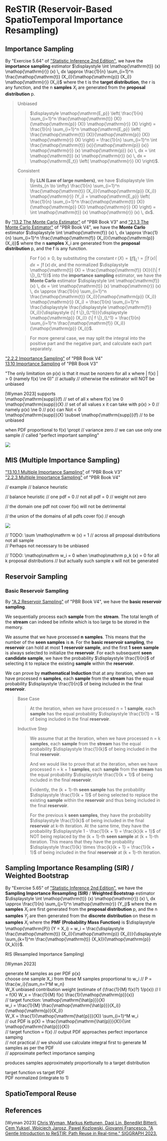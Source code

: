 
# ReSTIR (Reservoir-Based SpatioTemporal Importance Resampling)  


## Importance Sampling

By "Exercise 5.64" of ["Statistic Inference 2nd Edition"](https://archived.stat.ufl.edu/casella/), we have the **importance sampling** estimator $\displaystyle \int \mathop{\mathrm{t}} (x) \mathop{\mathrm{r}} (x) \, dx \approx \frac{1}{n} \sum_{i=1}^n \frac{\mathop{\mathrm{t}} (X_i)}{\mathop{\mathrm{p}} (X_i)} \mathop{\mathrm{r}} (X_i)$ where the t is the **target distribution**, the r is any function, and the n **samples** $\displaystyle X_i$ are generated from the **proposal distribution** p.  

> Unbiased  
>>  
>> $\displaystyle \mathop{\mathrm{E_p}} \left( \frac{1}{n} \sum_{i=1}^n \frac{\mathop{\mathrm{t}} (X)}{\mathop{\mathrm{p}} (X)} \mathop{\mathrm{r}} (X)  \right) =  \frac{1}{n} \sum_{i=1}^n \mathop{\mathrm{E_p}} \left( \frac{\mathop{\mathrm{t}} (X)}{\mathop{\mathrm{p}} (X)} \mathop{\mathrm{r}} (X) \right) = \frac{1}{n} \sum_{i=1}^n \int \frac{\mathop{\mathrm{t}} (x)}{\mathop{\mathrm{p}} (x)} \mathop{\mathrm{r}} (x) \mathop{\mathrm{p}} (x) \, dx = \int \mathop{\mathrm{t}} (x) \mathop{\mathrm{r}} (x) \, dx = \mathop{\mathrm{E_t}} \left( \mathop{\mathrm{r}} (X) \right)$.  
>  
> Consistent  
>> 
>> By **LLN (Law of large numbers)**, we have $\displaystyle \lim \limits_{n \to \infty} \frac{1}{n} \sum_{i=1}^n \frac{\mathop{\mathrm{t}} (X_i)}{\mathop{\mathrm{p}} (X_i)} \mathop{\mathrm{r}} (Y_i) = \mathop{\mathrm{E_p}} \left( \frac{1}{n} \sum_{i=1}^n \frac{\mathop{\mathrm{t}} (X)}{\mathop{\mathrm{p}} (X)} \mathop{\mathrm{r}} (X)  \right) = \int \mathop{\mathrm{t}} (x) \mathop{\mathrm{r}} (x) \, dx$.  

By ["13.2 The Monte Carlo Estimator"](https://www.pbr-book.org/3ed-2018/Monte_Carlo_Integration/The_Monte_Carlo_Estimator#) of "PBR Book V3" and ["2.1.3 The Monte Carlo Estimator"](https://pbr-book.org/4ed/Monte_Carlo_Integration/Monte_Carlo_Basics#TheMonteCarloEstimator) of "PBR Book V4", we have the **Monte Carlo** estimator $\displaystyle \int \mathop{\mathrm{f}} (x) \, dx \approx \frac{1}{n} \sum_{i=1}^n \frac{\mathop{\mathrm{f}} (X_i)}{\mathop{\mathrm{p}} (X_i)}$ where the n **samples** X_i are generated from the **proposal distribution** p, and the f is any function.  

>  
>> For $\displaystyle \mathop{\mathrm{f}} (x) \ge 0$, by substituting the constant $\displaystyle \mathop{\mathrm{r}} (X) =  {\| f \|}_{L^1} = \int | \mathop{\mathrm{f}} (x) | \, dx = \int \mathop{\mathrm{f}} (x) \, dx$, and the normalized $\displaystyle \mathop{\mathrm{t}} (X) = \frac{\mathop{\mathrm{f}} (X)}{{\| f \|}_{L^1}}$ into the **importance sampling** estimator, we have the **Monte Carlo** estimator $\displaystyle \int \mathop{\mathrm{f}} (x) \, dx = \int \mathop{\mathrm{t}} (x) \mathop{\mathrm{r}} (x) \, dx \approx \frac{1}{n} \sum_{i=1}^n \frac{\mathop{\mathrm{t}} (X_i)}{\mathop{\mathrm{p}} (X_i)} \mathop{\mathrm{r}} (X_i) = \frac{1}{n} \sum_{i=1}^n \frac{\displaystyle \frac{\displaystyle \mathop{\mathrm{f}} (X_i)}{\displaystyle {\| f \|}_{L^1}}}{\displaystyle \mathop{\mathrm{p}} (X_i)} {\| f \|}_{L^1} = \frac{1}{n} \sum_{i=1}^n \frac{\mathop{\mathrm{f}} (X_i)}{\mathop{\mathrm{p}} (X_i)}$.  
>  
>> For more general case, we may split the integral into the positive part and the negative part, and calculate each part separately. 

["2.2.2 Importance Sampling"](https://pbr-book.org/4ed/Monte_Carlo_Integration/Improving_Efficiency#ImportanceSampling) of "PBR Book V4"  
[13.10 Importance Sampling](https://www.pbr-book.org/3ed-2018/Monte_Carlo_Integration/Importance_Sampling) of "PBR Book V3"  

"The only limitation on p(x) is that it must be nonzero for all x where | f(x) | > 0 (namely f(x) \ne 0)"  // actually // otherwise the estimator will NOT be unbiased  

\[Wyman 2023\] supports  
\mathop{\mathrm{supp}}(f) // set of all x where f(x) \ne 0  
\mathop{\mathrm{supp}}(X) // set of all values x it can take with p(x) > 0 // namely p(x) \ne 0 // p(x) can Not < 0  
\mathop{\mathrm{supp}}(X) \subset \mathop{\mathrm{supp}}(f) // to be unbiased  

when PDF proportional to f(x) \propt // variance zero // we can use only one sample // called "perfect important sampling"  

![](Reservoir-Based-SpatioTemporal-Importance-Resampling-Importance-Sampling.png)  

## MIS (Multiple Importance Sampling)

["13.10.1 Multiple Importance Sampling"](https://www.pbr-book.org/3ed-2018/Monte_Carlo_Integration/Importance_Sampling#MultipleImportanceSampling) of "PBR Book V3"  
["2.2.3 Multiple Importance Sampling"](https://pbr-book.org/4ed/Monte_Carlo_Integration/Improving_Efficiency#MultipleImportanceSampling) of "PBR Book V4"  

// example // balance heuristic  

// balance heuristic // one pdf = 0 // not all pdf = 0 // weight not zero  

// the domain one pdf not cover f(x) will not be detrimental  

// the union of the domains of all pdfs cover f(x) // enough 

![](Reservoir-Based-SpatioTemporal-Importance-Resampling-Multiple-Importance-Sampling.png)  


// TODO: \sum \mathop\mathrm w (x) = 1 // across all proposal distributions not all sample  
// Perhaps not necessary to be unbiased  

// TODO: \mathop\mathrm w_i = 0 when \mathop\mathrm p_k (x) = 0 for all k proposal distributions  // but actually such sample x will not be generated  

## Reservoir Sampling  

### Basic Reservoir Sampling  

By ["A.2 Reservoir Sampling"](https://www.pbr-book.org/4ed/Sampling_Algorithms/Reservoir_Sampling#) of "PBR Book V4", we have the **basic reservoir sampling**.  
   
We sequentially process each **sample** from the **stream**. The total length of the **stream** can indeed be infinite which is too large to be stored in the memory.   

We assume that we have processed **n** **samples**. This means that the number of the **seen samples** is **n**. For the **basic reservoir sampling**, the **reservoir** can hold at most **1** **reservoir sample**, and the first **1** **seen** **sample** is always selected to initialize the **reservoir**. For each subsequent **seen** **candidate sample**, we have the probability $\displaystyle \frac{1}{n}$ of selecting it to replace the existing **sample** within the **reservoir**.  

We can prove by **mathematical Induction** that at any iteration, when we have processed n **samples**, each **sample** from the **stream** has the equal probability $\displaystyle \frac{1}{n}$ of being included in the final **reservoir**.  

> Base Case  
>>
>> At the iteration, when we have processed n = 1 **sample**, each **sample** has the equal probability $\displaystyle \frac{1}{1} = 1$ of being included in the final **reservoir**.  
>  
> Inductive Step  
>> 
>> We assume that at the iteration, when we have processed n = k **samples**, each **sample** from the **stream** has the equal probability $\displaystyle \frac{1}{k}$ of being included in the final **reservoir**.  
>>   
>> And we would like to prove that at the iteration, when we have processed n = k + 1 **samples**, each **sample** from the **stream** has the equal probability $\displaystyle \frac{1}{k + 1}$ of being included in the final **reservoir**.  
>>  
>> Evidently, the (k + 1)-th **seen sample** has the probability $\displaystyle \frac{1}{k + 1}$ of being selected to replace the existing **sample** within the **reservoir** and thus being included in the final **reservoir**.  
>>  
>> For the previous k **seen samples**, they have the probability $\displaystyle \frac{1}{k}$ of being included in the final **reservoir** at k-th iteration. At the same time, they have the probability $\displaystyle 1 - \frac{1}{k + 1} = \frac{k}{k + 1}$ of NOT being replaced by the (k + 1)-th **seen sample** at (k + 1)-th iteration. This means that they have the probability $\displaystyle \frac{1}{k} \times \frac{k}{k + 1} = \frac{1}{k + 1}$ of being included in the final **reservoir** at (k + 1)-th iteration.  


## Sampling Importance Resampling (SIR) / Weighted Bootstrap

By "Exercise 5.65" of ["Statistic Inference 2nd Edition"](https://archived.stat.ufl.edu/casella/), we have the **Sampling Importance Resampling (SIR)** / **Weighted Bootstrap** estimator $\displaystyle \int \mathop{\mathrm{t}} (x) \mathop{\mathrm{r}} (x) \, dx \approx \frac{1}{n} \sum_{j=1}^n \mathop{\mathrm{r}} (Y_j)$ where the  m **samples** $\displaystyle X_i$ are first generated from the **proposal distribution** p, and the n **samples** $\displaystyle Y_j$ are then generated from the **discrete distribution** on these m **samples** $\displaystyle X_i$ where the **PMF (Probability Mass Function)** is $\displaystyle  \mathop{\mathrm{P}} (Y = X_i) = w_i = \frac{\displaystyle \frac{\mathop{\mathrm{t}} (X_i)}{\mathop{\mathrm{p}} (X_i)}}{\displaystyle \sum_{k=1}^m \frac{\mathop{\mathrm{t}} (X_k)}{\mathop{\mathrm{p}} (X_k)}}$.  




RIS (Resampled Importance Sampling)  

\[Wyman 2023\]  

generate M samples as per PDF p(x)  
choose one sample X_i from these M samples proportional to w_i // P = \frac{w_i}{\sum_n=1^M w_n}   
W_X unbiased contribution weight (estimate of (\frac{1}{M} f(x)?) 1/p(x)) // I = f(X) W_x = \frac{1}{M} f(x) \frac{1}{\mathop{\mathrm{p}}(x)}  
// target function: \mathop{\mathrm{\hat{p}}}(X)  
w_i = \frac{1}{M} \frac{\mathop{\mathrm{\hat{p}}}(X_i)}{\mathop{\mathrm{p}}(X_i)}  
W_X = \frac{1}{\mathop{\mathrm{\hat{p}}}(X)} \sum_{i=1}^M w_i  
// out PDF is p(X) = \frac{\mathop{\mathrm{\hat{p}}}(X)}{\int \mathop{\mathrm{\hat{p}}}(X)}   
// target function = f(x) // output PDF approaches perfect importance samping   
// not practical // we should use calculate integral first to generate M samples as per the PDF  
// approximate perfect importance samping  

produces samples approximately proportionally to  a target distribution  

target function vs target PDF  
PDF normalized (integrate to 1)  

## SpatioTemporal Reuse  


## References  

\[Wyman 2023\] [Chris Wyman, Markus Kettunen, Daqi Lin, Benedikt Bitterli, Cem Yuksel, Wojciech Jarosz, Pawel Kozlowski, Giovanni Francesco. "A Gentle Introduction to ReSTIR: Path Reuse in Real-time." SIGGRAPH 2023.](https://intro-to-restir.cwyman.org/)  
